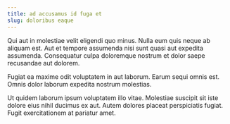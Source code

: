 ```yaml
---
title: ad accusamus id fuga et
slug: doloribus eaque
---
```


Qui aut in molestiae velit eligendi quo minus. Nulla eum quis neque ab aliquam est. Aut et tempore assumenda nisi sunt quasi aut expedita assumenda. Consequatur culpa doloremque nostrum et dolor saepe recusandae aut dolorem.

Fugiat ea maxime odit voluptatem in aut laborum. Earum sequi omnis est. Omnis dolor laborum expedita nostrum molestias.

Ut quidem laborum ipsum voluptatem illo vitae. Molestiae suscipit sit iste dolore eius nihil ducimus ex aut. Autem dolores placeat perspiciatis fugiat. Fugit exercitationem at pariatur amet.

